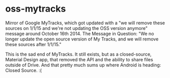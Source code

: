 oss-mytracks
============

Mirror of Google MyTracks, which got updated with a "we will remove these sources on 1/1/15 and we're not updating the OSS version anymore" message around October 16th 2014.
The Message in Question: "We no longer update the open source version of My Tracks, and we will remove these sources after 1/1/15."

This is the sad end of MyTracks.
It still exists, but as a closed-source, Material Design app, that removed the API and the ability to share files outside of Drive.
And that pretty much sums up where Android is heading: Closed Source. :(
